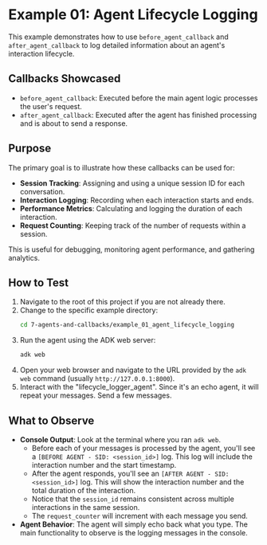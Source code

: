 # Example 01: Agent Lifecycle Logging

This example demonstrates how to use `before_agent_callback` and `after_agent_callback` to log detailed information about an agent's interaction lifecycle.

## Callbacks Showcased

- `before_agent_callback`: Executed before the main agent logic processes the user's request.
- `after_agent_callback`: Executed after the agent has finished processing and is about to send a response.

## Purpose

The primary goal is to illustrate how these callbacks can be used for:

- **Session Tracking**: Assigning and using a unique session ID for each conversation.
- **Interaction Logging**: Recording when each interaction starts and ends.
- **Performance Metrics**: Calculating and logging the duration of each interaction.
- **Request Counting**: Keeping track of the number of requests within a session.

This is useful for debugging, monitoring agent performance, and gathering analytics.

## How to Test

1.  Navigate to the root of this project if you are not already there.
2.  Change to the specific example directory:
    ```bash
    cd 7-agents-and-callbacks/example_01_agent_lifecycle_logging
    ```
3.  Run the agent using the ADK web server:
    ```bash
    adk web
    ```
4.  Open your web browser and navigate to the URL provided by the `adk web` command (usually `http://127.0.0.1:8000`).
5.  Interact with the "lifecycle_logger_agent". Since it's an echo agent, it will repeat your messages. Send a few messages.

## What to Observe

- **Console Output**: Look at the terminal where you ran `adk web`.
  - Before each of your messages is processed by the agent, you'll see a `[BEFORE AGENT - SID: <session_id>]` log. This log will include the interaction number and the start timestamp.
  - After the agent responds, you'll see an `[AFTER AGENT - SID: <session_id>]` log. This will show the interaction number and the total duration of the interaction.
  - Notice that the `session_id` remains consistent across multiple interactions in the same session.
  - The `request_counter` will increment with each message you send.
- **Agent Behavior**: The agent will simply echo back what you type. The main functionality to observe is the logging messages in the console.
